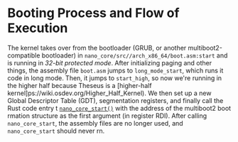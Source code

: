# Booting Process and Flow of Execution

The kernel takes over from the bootloader (GRUB, or another multiboot2-compatible bootloader) in `nano_core/src//arch_x86_64/boot.asm:start` and is running in *32-bit protected mode*. 
After initializing paging and other things, the assembly file `boot.asm` jumps to `long_mode_start`, which runs it code in long mode. 
Then, it jumps to `start_high`, so now we're running in the higher half because Theseus is a [higher-half kernel]ps://wiki.osdev.org/Higher_Half_Kernel). 
We then set up a new Global Descriptor Table (GDT), segmentation registers, and finally call the Rust code entry t [`nano_core_start()`](../nano_core/fn.nano_core_start.html) with the address of the multiboot2 boot rmation structure as the first argument (in register RDI).
After calling `nano_core_start`, the assembly files are no longer used, and `nano_core_start` should never rn. 


